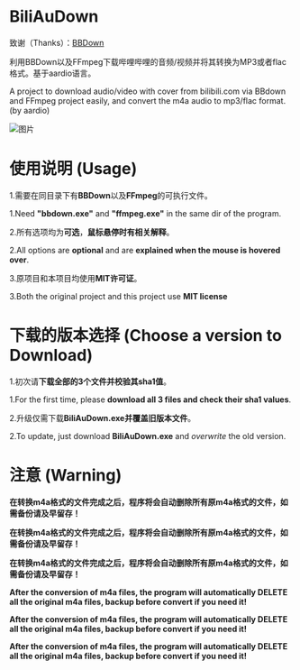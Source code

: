 # BiliAuDown
致谢（Thanks）：[BBDown](https://github.com/nilaoda/BBDown)

利用BBDown以及FFmpeg下载哔哩哔哩的音频/视频并将其转换为MP3或者flac格式。基于aardio语言。

A project to download audio/video with cover from bilibili.com via BBdown and FFmpeg project easily, and convert the m4a audio to mp3/flac format. (by aardio)

![图片](https://user-images.githubusercontent.com/63829496/236662506-c2dcbd10-f295-4a99-a844-bd3c8eb7a0b4.png)

# 使用说明 (Usage)

1.需要在同目录下有**BBDown**以及**FFmpeg**的可执行文件。

1.Need **"bbdown.exe"** and **"ffmpeg.exe"** in the same dir of the program.
 
 
2.所有选项均为**可选**，**鼠标悬停时有相关解释**。

2.All options are **optional** and are **explained when the mouse is hovered over**.
 
 
3.原项目和本项目均使用**MIT许可证**。

3.Both the original project and this project use **MIT license**

# 下载的版本选择 (Choose a version to Download)

1.初次请**下载全部的3个文件并校验其sha1值**。

1.For the first time, please **download all 3 files and check their sha1 values**. 


2.升级仅需下载**BiliAuDown.exe并覆盖旧版本文件**。

2.To update, just download **BiliAuDown.exe** and _overwrite_ the old version.
 
 
# 注意 (Warning)
**在转换m4a格式的文件完成之后，程序将会自动删除所有原m4a格式的文件，如需备份请及早留存！**

**在转换m4a格式的文件完成之后，程序将会自动删除所有原m4a格式的文件，如需备份请及早留存！**

**在转换m4a格式的文件完成之后，程序将会自动删除所有原m4a格式的文件，如需备份请及早留存！**

**After the conversion of m4a files, the program will automatically DELETE all the original m4a files, backup before convert if you need it!**

**After the conversion of m4a files, the program will automatically DELETE all the original m4a files, backup before convert if you need it!**

**After the conversion of m4a files, the program will automatically DELETE all the original m4a files, backup before convert if you need it!**
